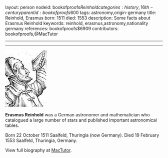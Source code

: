layout: person
nodeid: bookofproofs$Reinhold
categories: history,16th-century
parentid: bookofproofs$600
tags: astronomy,origin-germany
title: Reinhold, Erasmus
born: 1511
died: 1553
description: Some facts about Erasmus Reinhold
keywords: reinhold, erasmus,astronomy,nationality germany
references: bookofproofs$6909
contributors: bookofproofs,@MacTutor

---


---

![Reinhold.jpg](https://github.com/bookofproofs/bookofproofs.github.io/blob/main/_sources/_assets/images/portraits/Reinhold.jpg?raw=true)

**Erasmus Reinhold** was a German astronomer and mathematician who catalogued a large number of stars and published important astronomical tables.

Born 22 October 1511 Saalfeld, Thuringia (now Germany). Died 19 February 1553 Saalfeld, Thuringia, Germany.


View full biography at [MacTutor](https://mathshistory.st-andrews.ac.uk/Biographies/Reinhold/).